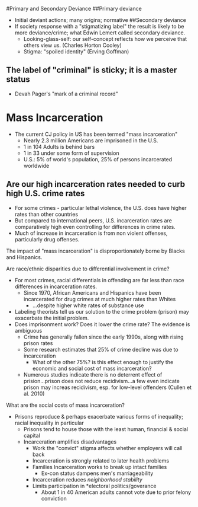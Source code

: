 #Primary and Secondary Deviance
##Primary deviance
* Initial deviant actions; many origins; normative
##Secondary deviance
* If society response with a "stigmatizing label" the result is 
  likely to be more deviance/crime; what Edwin Lemert called secondary deviance.
  * Looking-glass-self: our self-concept reflects how we perceive that
    others view us. (Charles Horton Cooley)
  * Stigma: "spoiled identity" (Erving Goffman)
## The label of "criminal" is sticky; it is a master status
* Devah Pager's "mark of a criminal record"

# Mass Incarceration
* The current CJ policy in US has been termed "mass incarceration"
  - Nearly 2.3 million Americans are imprisoned in the U.S.
  - 1 in 104 Adults is behind bars
  - 1 in 33 under some form of supervision
  - U.S.: 5% of world's population, 25% of persons incarcerated
    worldwide
## Are our high incarceration rates needed to curb high U.S. crime rates
* For some crimes - particular lethal violence, the U.S. does have
  higher rates than other countries
* But compared to international peers, U.S. incarceration rates are
  comparatively high even controlling for differences in crime rates.
* Much of increase in incarceration is from non violent offenses,
  particularly drug offenses.

The impact of "mass incarceration" is disproportionately borne by Blacks and Hispanics.

Are race/ethnic disparities due to differential involvement in crime?
* For most crimes, racial differentials in offending are far less than
  race differences in incarceration rates.
  - Since 1970, African Americans and Hispanics have been incarcerated
    for drug crimes at much higher rates than Whites
    - ...despite higher white rates of substance use
* Labeling theorists tell us our solution to the crime problem (prison)
  may exacerbate the initial problem.
* Does imprisonment work? Does it lower the crime rate?
The evidence is ambiguous
  * Crime has generally fallen since the early 1990s, along with rising
    prison rates
  * Some research estimates that 25% of crime decline was due to
    incarceration
    - What of the other 75%? is this effect enough to justify the
      economic and social cost of mass incarceration?
  * Numerous studies indicate there is no deterrent effect of
    prision...prison does not reduce recidivism...a few even indicate
    prison may increas recidivism, esp. for low-level offenders (Cullen
    et al. 2010)
  
What are the social costs of mass incarceration?
* Prisons reproduce & perhaps exacerbate various forms of inequality;
  racial inequality in particular
  - Prisons tend to house those with the least human, financial & social
    capital
  - Incarceration amplifies disadvantages
    * Work the "convict" stigma affects whether employers will call back
    * Incarceration is strongly related to later health problems
    * Families Incarceration works to break up intact families 
      - Ex-con status dampens men's marriageability
    * Incarceration reduces *neighborhood stability*
    * Limits participation in *electoral politics/goverance
      - About 1 in 40 American adults cannot vote due to prior felony
        conviction
 
